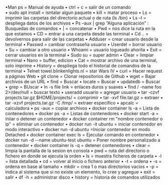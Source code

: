 
•Man ps = Manual de ayuda
•	ctrl + c = salir de un comando	
•	sudo apt install = isntalar algun paquete
•	kill = matar proceso
•	Ls = imprimir las carpetas del directorio actual o de ruta (ls /bin)
•	Ls –l = despliega datos de los archivos 
•	Ps –aux | grep ”Alguna aplicación” :  Busquedas de comandos
•	| = concatenar 
•	Pwd = nos dice la ruta en la que estamos 
•	CD = entrar a una carpeta desde las terminal
•	Cd .. = devolvernos para salir de las carpetas
•	Adduser = crear usuario desde la terminal 
•	Passwd = cambiar contraseña usuario
•	Userdel = borrar usuario
•	Su = cambiar a otro usuario
•	Whoami = usuario logueado ahorita 
•	Exit = cerrar usuarios en la terminal 
•	Sudo su = super admin 
•	Clear = limpiar terminal
•	Nano = buffer, edicion
•	Cat = mostrar archivo de una terminal, solo imprime
•	History = despliega todo el historial de comandos de la terminal 
•	Telnet towel.blinkenlights.nl = star Wars IV
•	curl = Hacer request a páginas Web
•	git clone = Clonar repositorios de Github
•	wget = Bajar archivos de un URL
•	find = Buscar
•	locate = Buscar
•	updatedb = Buscar
•	grep = BUscar
•	ln -s file link = enlaces duros y suaves
•	find / -name foo 2>/dev/null = buscar texto
•	useradd usuario = agregar usuario 
•	tar -czvf projects.tar.gz $HOME/projects/ = comprimir
•	tar -xvf file.tar.gz = extraer
•	tar -xzvf projects.tar.gz -C /tmp/ = extraer especifico
•	apcalc = calculadora
•	ps -aux = copiar archivos
•	docker container ls -a = Lista de contenedores
•	docker ps -a = Listas de contenedores
•	docker start -a = iniiar o detener un contenedor
•	docker container rm "nombre contenedor o ip" = eliminar un contenedor
•	docker run -it ubuntu = iniciar contenedor en modo interactivo 
•	docker run -d ubuntu =Iniciar contenedor en modo Detached
•	docker container exec ls = Ejecutar comando en contenedor
•	docker run -d --name ubuntu-test ubuntu = Poner nombre personalizado a contenedor
•	docker container ls -q = detener contenedores
•	clear = limpia la pantalla de la sesion en consola
•	pwd = ruta del directorio o fichero en donde se ejecuta la orden
•	ls = muestra ficheros de carpeta
•	-l = lista detallada
•	cd = volver al inicio o fichero anterior
•	-t = ordena
•	-s = ordena en base al tamaño
•	mkdir = crea 1 o mas directorios vacios
•	-p = indica al sistema que si no existe un elemento, lo cree y agregue
•	exit = salir
•	df -h = administrar disco
•	history = historia de comandos utilizados
